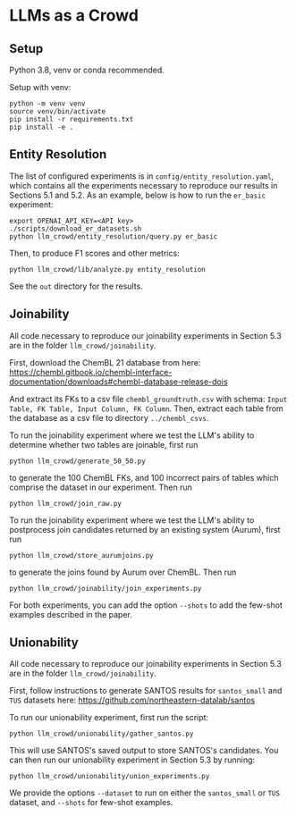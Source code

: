 # LLMs as a Crowd

## Setup
Python 3.8, venv or conda recommended.

Setup with venv:
```
python -m venv venv
source venv/bin/activate
pip install -r requirements.txt
pip install -e .
```

## Entity Resolution

The list of configured experiments is in `config/entity_resolution.yaml`, which contains all the experiments necessary to reproduce our results in Sections 5.1 and 5.2. As an example, below is how to run the `er_basic` experiment:
```
export OPENAI_API_KEY=<API key>
./scripts/download_er_datasets.sh
python llm_crowd/entity_resolution/query.py er_basic
```

Then, to produce F1 scores and other metrics:
```
python llm_crowd/lib/analyze.py entity_resolution
```

See the `out` directory for the results.

## Joinability

All code necessary to reproduce our joinability experiments in Section 5.3 are in the folder `llm_crowd/joinability`.

First, download the ChemBL 21 database from here: https://chembl.gitbook.io/chembl-interface-documentation/downloads#chembl-database-release-dois

And extract its FKs to a csv file ``chembl_groundtruth.csv`` with schema: ``Input Table, FK Table, Input Column, FK Column``.
Then, extract each table from the database as a csv file to directory ``../chembl_csvs``.

To run the joinability experiment where we test the LLM's ability to determine whether two tables are joinable, first run 
```
python llm_crowd/generate_50_50.py
```
to generate the 100 ChemBL FKs, and 100 incorrect pairs of tables which comprise the dataset in our experiment. Then run

```
python llm_crowd/join_raw.py
```
To run the joinability experiment where we test the LLM's ability to postprocess join candidates returned by an existing system (Aurum), first run 
```
python llm_crowd/store_aurumjoins.py
```
to generate the joins found by Aurum over ChemBL. Then run

```
python llm_crowd/joinability/join_experiments.py
```
For both experiments, you can add the option ``--shots`` to add the few-shot examples described in the paper.

## Unionability
All code necessary to reproduce our joinability experiments in Section 5.3 are in the folder `llm_crowd/joinability`.

First, follow instructions to generate SANTOS results for ``santos_small`` and ``TUS`` datasets here: https://github.com/northeastern-datalab/santos

To run our unionability experiment, first run the script:
```
python llm_crowd/unionability/gather_santos.py
```
This will use SANTOS's saved output to store SANTOS's candidates. You can then run our unionability experiment in Section 5.3 by running:

```
python llm_crowd/unionability/union_experiments.py
```
We provide the options ``--dataset`` to run on either the ``santos_small`` or ``TUS`` dataset, and ``--shots`` for few-shot examples.


